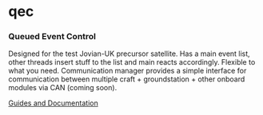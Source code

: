 # qec
### Queued Event Control
Designed for the test Jovian-UK precursor satellite. Has a main event list, other threads insert stuff to the list and main reacts accordingly. Flexible to what you need.
Communication manager provides a simple interface for communication between multiple craft + groundstation + other onboard modules via CAN (coming soon).

[Guides and Documentation](https://terrific-yoke-ddb.notion.site/QEC-Docs-25531b616ec780ff9190e1e6662e8756)
